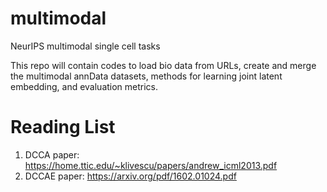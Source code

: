 # multimodal
NeurIPS multimodal single cell tasks

This repo will contain codes to load bio data from URLs, create and merge the multimodal annData datasets, methods for learning joint latent embedding, and evaluation metrics.

# Reading List

1. DCCA paper: https://home.ttic.edu/~klivescu/papers/andrew_icml2013.pdf
2. DCCAE paper: https://arxiv.org/pdf/1602.01024.pdf

